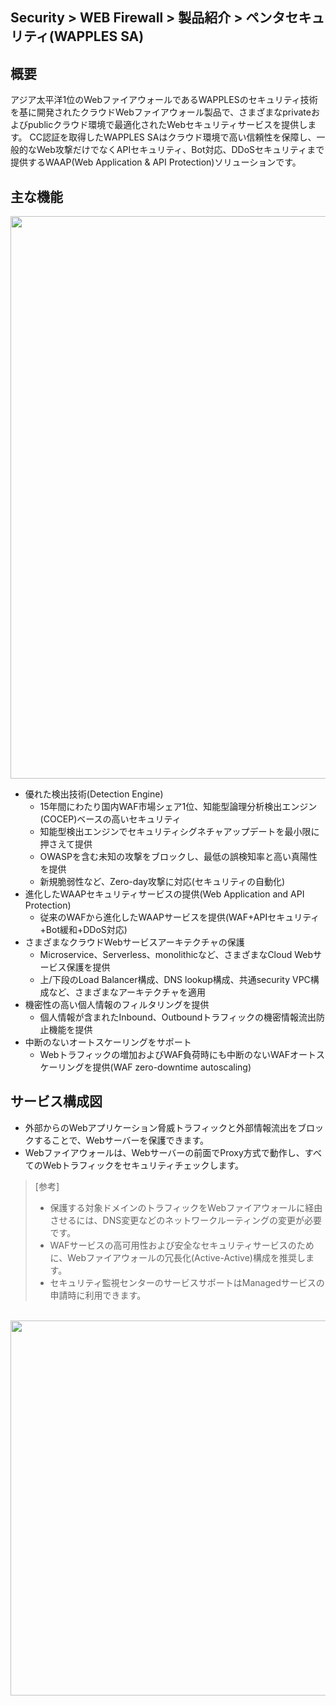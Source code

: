 ## Security > WEB Firewall > 製品紹介 > ペンタセキュリティ(WAPPLES SA)

## 概要

アジア太平洋1位のWebファイアウォールであるWAPPLESのセキュリティ技術を基に開発されたクラウドWebファイアウォール製品で、さまざまなprivateおよびpublicクラウド環境で最適化されたWebセキュリティサービスを提供します。
CC認証を取得したWAPPLES SAはクラウド環境で高い信頼性を保障し、一般的なWeb攻撃だけでなくAPIセキュリティ、Bot対応、DDoSセキュリティまで提供するWAAP(Web Application & API Protection)ソリューションです。


## 主な機能

<img src="https://static.toastoven.net/prod_web_firewall/Penta/public/ja/webfirewall_public_ja_products-penta_01_241125.png" width="900" />

* 優れた検出技術(Detection Engine)
    * 15年間にわたり国内WAF市場シェア1位、知能型論理分析検出エンジン(COCEP)ベースの高いセキュリティ
    * 知能型検出エンジンでセキュリティシグネチャアップデートを最小限に押さえて提供
    * OWASPを含む未知の攻撃をブロックし、最低の誤検知率と高い真陽性を提供
    * 新規脆弱性など、Zero-day攻撃に対応(セキュリティの自動化)
* 進化したWAAPセキュリティサービスの提供(Web Application and API Protection)
    * 従来のWAFから進化したWAAPサービスを提供(WAF+APIセキュリティ+Bot緩和+DDoS対応)
* さまざまなクラウドWebサービスアーキテクチャの保護
    * Microservice、Serverless、monolithicなど、さまざまなCloud Webサービス保護を提供
    * 上/下段のLoad Balancer構成、DNS lookup構成、共通security VPC構成など、さまざまなアーキテクチャを適用
* 機密性の高い個人情報のフィルタリングを提供
    * 個人情報が含まれたInbound、Outboundトラフィックの機密情報流出防止機能を提供
* 中断のないオートスケーリングをサポート
    * Webトラフィックの増加およびWAF負荷時にも中断のないWAFオートスケーリングを提供(WAF zero-downtime autoscaling)


## サービス構成図

* 外部からのWebアプリケーション脅威トラフィックと外部情報流出をブロックすることで、Webサーバーを保護できます。 
* Webファイアウォールは、Webサーバーの前面でProxy方式で動作し、すべてのWebトラフィックをセキュリティチェックします。

> [参考]
> * 保護する対象ドメインのトラフィックをWebファイアウォールに経由させるには、DNS変更などのネットワークルーティングの変更が必要です。
> * WAFサービスの高可用性および安全なセキュリティサービスのために、Webファイアウォールの冗長化(Active-Active)構成を推奨します。
> * セキュリティ監視センターのサービスサポートはManagedサービスの申請時に利用できます。
<br>

<img src="https://static.toastoven.net/prod_web_firewall/Penta/public/ja/webfirewall_public_ja_products-penta_02_241125.png" width="600" />
